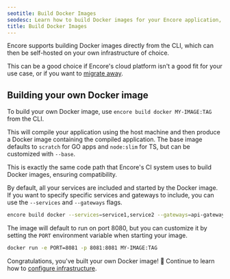 ```yaml
---
seotitle: Build Docker Images
seodesc: Learn how to build Docker images for your Encore application, which can be self-hosted on your own infrastructure.
title: Build Docker Images
---
```


Encore supports building Docker images directly from the CLI, which can then be self-hosted on your own infrastructure of choice.

This can be a good choice if Encore's cloud platform isn't a good fit for your use case, or if you want to [migrate away](/docs/how-to/migrate-away).

## Building your own Docker image

To build your own Docker image, use `encore build docker MY-IMAGE:TAG` from the CLI.

This will compile your application using the host machine and then produce a Docker image containing the compiled application. The base image defaults to `scratch` for GO apps and `node:slim` for TS, but can be customized with `--base`.

This is exactly the same code path that Encore's CI system uses to build Docker images, ensuring compatibility.

By default, all your services are included and started by the Docker image. If you want to specify specific services and gateways to include, you can use the `--services` and `--gateways` flags.

```bash
encore build docker --services=service1,service2 --gateways=api-gateway MY-IMAGE:TAG
```

The image will default to run on port 8080, but you can customize it by setting the `PORT` environment variable when starting your image.

```bash
docker run -e PORT=8081 -p 8081:8081 MY-IMAGE:TAG
```

Congratulations, you've built your own Docker image! 🎉
Continue to learn how to [configure infrastructure](/docs/selfhost/configure-infra).